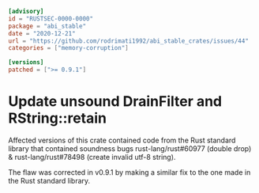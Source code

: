 ```toml
[advisory]
id = "RUSTSEC-0000-0000"
package = "abi_stable"
date = "2020-12-21"
url = "https://github.com/rodrimati1992/abi_stable_crates/issues/44"
categories = ["memory-corruption"]

[versions]
patched = [">= 0.9.1"]
```

# Update unsound DrainFilter and RString::retain

Affected versions of this crate contained code from the Rust standard library that contained soundness bugs rust-lang/rust#60977 (double drop) & rust-lang/rust#78498 (create invalid utf-8 string).

The flaw was corrected in v0.9.1 by making a similar fix to the one made in the Rust standard library.